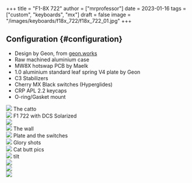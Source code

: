+++
title = "F1-8X 722"
author = ["mrprofessor"]
date = 2023-01-16
tags = ["custom", "keyboards", "mx"]
draft = false
image = "/images/keyboards/f18x_722/f18x_722_01.jpg"
+++

## Configuration {#configuration}

-   Design by Geon, from [geon.works](https://geon.works)
-   Raw machined aluminium case
-   MW8X hotswap PCB by Maelk
-   1.0 aluminium standard leaf spring V4 plate by Geon
-   C3 Stabilizers
-   Cherry MX Black switches (Hyperglides)
-   CRP APL 2.2 keycaps
-   O-ring/Gasket mount

<div class="post-image">
  <img src="/images/keyboards/f18x_722/f18x_722_cat_face.jpg" loading="lazy"/>
  <span class="img-description"> The catto </span>
</div>

<div class="post-image">
  <img src="/images/keyboards/f18x_722/f18x_722_solarized.jpg" loading="lazy"/>
  <span class="img-description"> F1 722 with DCS Solarized</span>
</div>

<div class="post-image">
  <img src="/images/keyboards/f18x_722/f18x_722_06.jpg" loading="lazy"/>
  <span class="img-description"> </span>
</div>

<div class="post-image">
  <img src="/images/keyboards/f18x_722/f18x_722_wall.jpg" loading="lazy"/>
  <span class="img-description"> The wall </span>
</div>

<div class="post-image">
  <img src="/images/keyboards/f18x_722/f18x_722_03.jpg" loading="lazy"/>
  <span class="img-description"> Plate and the switches </span>
</div>

<div class="post-image">
  <img src="/images/keyboards/f18x_722/f18x_722_02.jpg" loading="lazy"/>
  <span class="img-description"> Glory shots </span>
</div>

<div class="post-image">
  <img src="/images/keyboards/f18x_722/f18x_722_cat_butt.jpg" loading="lazy"/>
  <span class="img-description"> Cat butt pics </span>
</div>

<div class="post-image">
  <img src="/images/keyboards/f18x_722/f18x_722_04.jpg" loading="lazy"/>
  <span class="img-description"> tilt </span>
</div>

<div class="post-image">
  <img src="/images/keyboards/f18x_722/f18x_722_05.jpg" loading="lazy"/>
  <span class="img-description"> </span>
</div>

<div class="post-image">
  <img src="/images/keyboards/f18x_722/f18x_722_07.jpg" loading="lazy"/>
  <span class="img-description"> </span>
</div>

<div class="post-image">
  <img src="/images/keyboards/f18x_722/f18x_722_08.jpg" loading="lazy"/>
  <span class="img-description"> </span>
</div>